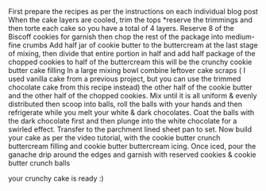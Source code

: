 First prepare the recipes as per the instructions on each individual blog post
When the cake layers are cooled, trim the tops *reserve the trimmings and then torte each cake so you have a total of 4 layers.
Reserve 8 of the Biscoff cookies for garnish then chop the rest of the package into medium-fine crumbs
Add half jar of cookie butter to the buttercream at the last stage of mixing, then divide that entire portion in half and add half package of the chopped cookies to half of the buttercream this will be the crunchy cookie butter cake filling
In a large mixing bowl combine leftover cake scraps ( I used vanilla cake from a previous project, but you can use the trimmed chocolate cake from this recipe instead) the other half of the cookie butter and the other half of the chopped cookies.
Mix until it is all uniform & evenly distributed then scoop into balls, roll the balls with your hands and then refrigerate while you melt your white & dark chocolates.
Coat the balls with the dark chocolate first and then plunge into the white chocolate for a swirled effect. Transfer to the parchment lined sheet pan to set.
Now build your cake as per the video tutorial, with the cookie butter crunch buttercream filling and cookie butter buttercream icing.
Once iced, pour the ganache drip around the edges and garnish with reserved cookies & cookie butter crunch balls

your crunchy cake is ready :)